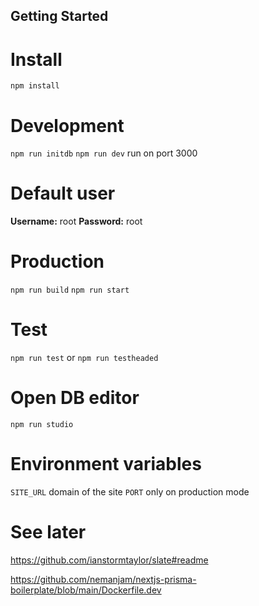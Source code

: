 ## Getting Started

# Install

`npm install`

# Development

`npm run initdb`
`npm run dev` run on port 3000

# Default user

<b>Username:</b> root
<b>Password:</b> root

# Production

`npm run build`
`npm run start`

# Test

`npm run test`
or
`npm run testheaded`

# Open DB editor

`npm run studio`

# Environment variables

`SITE_URL` domain of the site
`PORT` only on production mode

# See later

https://github.com/ianstormtaylor/slate#readme

https://github.com/nemanjam/nextjs-prisma-boilerplate/blob/main/Dockerfile.dev
